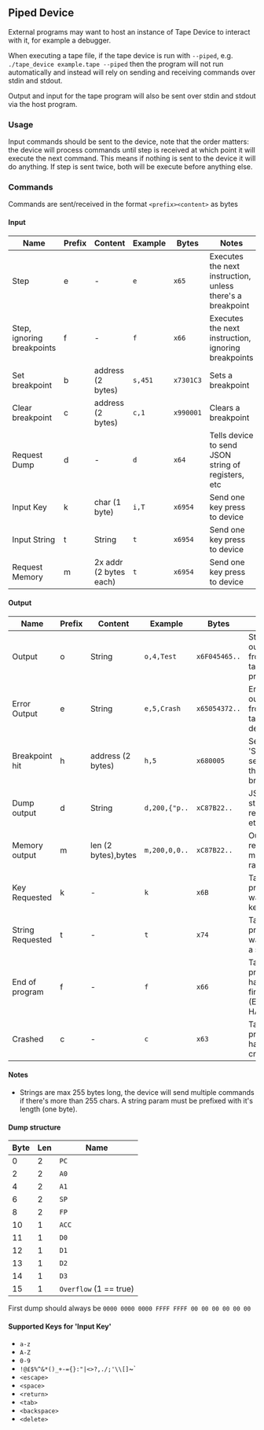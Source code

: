 ## Piped Device

External programs may want to host an instance of Tape Device to interact with it, for example a debugger.

When executing a tape file, if the tape device is run with `--piped`, e.g. `./tape_device example.tape --piped` then the program will not run automatically and instead will rely on sending and receiving commands over stdin and stdout.

Output and input for the tape program will also be sent over stdin and stdout via the host program.

### Usage

Input commands should be sent to the device, note that the order matters: the device will process commands until step is received at which point it will execute the next command.
This means if nothing is sent to the device it will do anything. If step is sent twice, both will be execute before anything else.

### Commands

Commands are sent/received in the format `<prefix><content>` as bytes

#### Input

| Name | Prefix | Content | Example | Bytes | Notes |
|----------|----------|-------|-----|-----|----|
| Step | e | - | `e` | `x65` | Executes the next instruction, unless there's a breakpoint |
| Step, ignoring breakpoints | f | - | `f` | `x66` | Executes the next instruction, ignoring breakpoints |
| Set breakpoint | b | address (2 bytes) | `s,451` | `x7301C3` | Sets a breakpoint |
| Clear breakpoint | c | address (2 bytes) | `c,1` | `x990001` | Clears a breakpoint |
| Request Dump | d | - | `d` | `x64` | Tells device to send JSON string of registers, etc |
| Input Key | k | char (1 byte) | `i,T` | `x6954` | Send one key press to device | 
| Input String | t | String | `t` | `x6954` | Send one key press to device | 
| Request Memory | m | 2x addr (2 bytes each) | `t` | `x6954` | Send one key press to device |  

#### Output

| Name | Prefix | Content | Example | Bytes | Notes |
|----------|----------|-------|-----|-----|----|
| Output | o | String | `o,4,Test` | `x6F045465..` | Standard output from the tape program |
| Error Output | e | String | `e,5,Crash` | `x65054372..` | Error output from the tape device |
| Breakpoint hit | h | address (2 bytes) | `h,5` | `x680005` | Sent when 'Step' is sent but there's a breakpoint |
| Dump output | d | String | `d,200,{"p..` | `xC87B22..` | JSON string of registers, etc |
| Memory output | m | len (2 bytes),bytes | `m,200,0,0..` | `xC87B22..` | Output of requested memory range |
| Key Requested | k | - | `k` | `x6B` | Tape program is waiting for key press |
| String Requested | t | - | `t` | `x74` | Tape program is waiting for a string |
| End of program | f | - | `f` | `x66` | Tape program has finished (EoF or HALT) |
| Crashed | c | - | `c` | `x63` | Tape program has crashed |

#### Notes

* Strings are max 255 bytes long, the device will send multiple commands if there's more than 255 chars. A string param must be prefixed with it's length (one byte).

#### Dump structure

|Byte|Len|Name|
|---|---|---|
|0|2|`PC`|
|2|2|`A0`|
|4|2|`A1`|
|6|2|`SP`|
|8|2|`FP`|
|10|1|`ACC`|
|11|1|`D0`|
|12|1|`D1`|
|13|1|`D2`|
|14|1|`D3`|
|15|1|`Overflow` (1 == true)|

First dump should always be `0000 0000 0000 FFFF FFFF 00 00 00 00 00 00`

#### Supported Keys for 'Input Key'

 * `a-z`
 * `A-Z`
 * `0-9`
 * `!@£$%^&*()_+-={}:"|<>?,./;'\\[]`~`
 * `<escape>`
 * `<space>`
 * `<return>`
 * `<tab>`
 * `<backspace>`
 * `<delete>`
